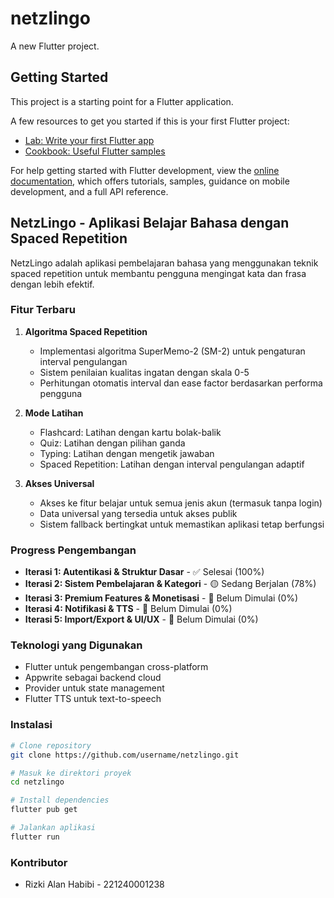 # netzlingo

A new Flutter project.

## Getting Started

This project is a starting point for a Flutter application.

A few resources to get you started if this is your first Flutter project:

- [Lab: Write your first Flutter app](https://docs.flutter.dev/get-started/codelab)
- [Cookbook: Useful Flutter samples](https://docs.flutter.dev/cookbook)

For help getting started with Flutter development, view the
[online documentation](https://docs.flutter.dev/), which offers tutorials,
samples, guidance on mobile development, and a full API reference.

## NetzLingo - Aplikasi Belajar Bahasa dengan Spaced Repetition

NetzLingo adalah aplikasi pembelajaran bahasa yang menggunakan teknik spaced repetition untuk membantu pengguna mengingat kata dan frasa dengan lebih efektif.

### Fitur Terbaru

1. **Algoritma Spaced Repetition**
   - Implementasi algoritma SuperMemo-2 (SM-2) untuk pengaturan interval pengulangan
   - Sistem penilaian kualitas ingatan dengan skala 0-5
   - Perhitungan otomatis interval dan ease factor berdasarkan performa pengguna

2. **Mode Latihan**
   - Flashcard: Latihan dengan kartu bolak-balik
   - Quiz: Latihan dengan pilihan ganda
   - Typing: Latihan dengan mengetik jawaban
   - Spaced Repetition: Latihan dengan interval pengulangan adaptif

3. **Akses Universal**
   - Akses ke fitur belajar untuk semua jenis akun (termasuk tanpa login)
   - Data universal yang tersedia untuk akses publik
   - Sistem fallback bertingkat untuk memastikan aplikasi tetap berfungsi

### Progress Pengembangan

- **Iterasi 1: Autentikasi & Struktur Dasar** - ✅ Selesai (100%)
- **Iterasi 2: Sistem Pembelajaran & Kategori** - 🟡 Sedang Berjalan (78%)
- **Iterasi 3: Premium Features & Monetisasi** - 🔴 Belum Dimulai (0%)
- **Iterasi 4: Notifikasi & TTS** - 🔴 Belum Dimulai (0%)
- **Iterasi 5: Import/Export & UI/UX** - 🔴 Belum Dimulai (0%)

### Teknologi yang Digunakan

- Flutter untuk pengembangan cross-platform
- Appwrite sebagai backend cloud
- Provider untuk state management
- Flutter TTS untuk text-to-speech

### Instalasi

```bash
# Clone repository
git clone https://github.com/username/netzlingo.git

# Masuk ke direktori proyek
cd netzlingo

# Install dependencies
flutter pub get

# Jalankan aplikasi
flutter run
```

### Kontributor

- Rizki Alan Habibi - 221240001238
